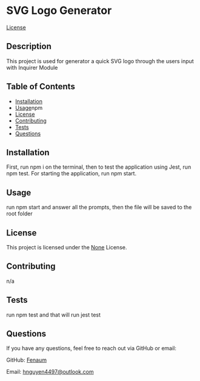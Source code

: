
  # SVG Logo Generator

  [License](https://img.shields.io/badge/License-None-brightgreen)

  ## Description

  This project is used for generator a quick SVG logo through the users input with Inquirer Module

  ## Table of Contents

  - [Installation](#installation)
  - [Usage](#usage)npm 
  - [License](#license)
  - [Contributing](#contributing)
  - [Tests](#tests)
  - [Questions](#questions)

  ## Installation

  First, run npm i on the terminal, then to test the application using Jest, run npm  test. For starting the application, run npm start.

  ## Usage

  run npm start and answer all the prompts, then the file will be saved to the root folder

  
  ## License
  This project is licensed under the [None](https://opensource.org/licenses/None) License.
  

  ## Contributing

  n/a

  ## Tests

  run npm test and that will run jest test

  ## Questions

  If you have any questions, feel free to reach out via GitHub or email:

  GitHub: [Fenaum](https://github.com/Fenaum)

  Email: hnguyen4497@outlook.com
  